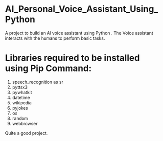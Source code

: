 # AI_Personal_Voice_Assistant_Using_Python
A project to build an AI voice assistant using Python . The Voice assistant interacts with the humans to perform basic tasks.
# Libraries required to be installed using Pip Command:
1. speech_recognition as sr
2. pyttsx3
3. pywhatkit
4. datetime
5. wikipedia
6. pyjokes
7. os
8. random
9. webbrowser

Quite a good project.
